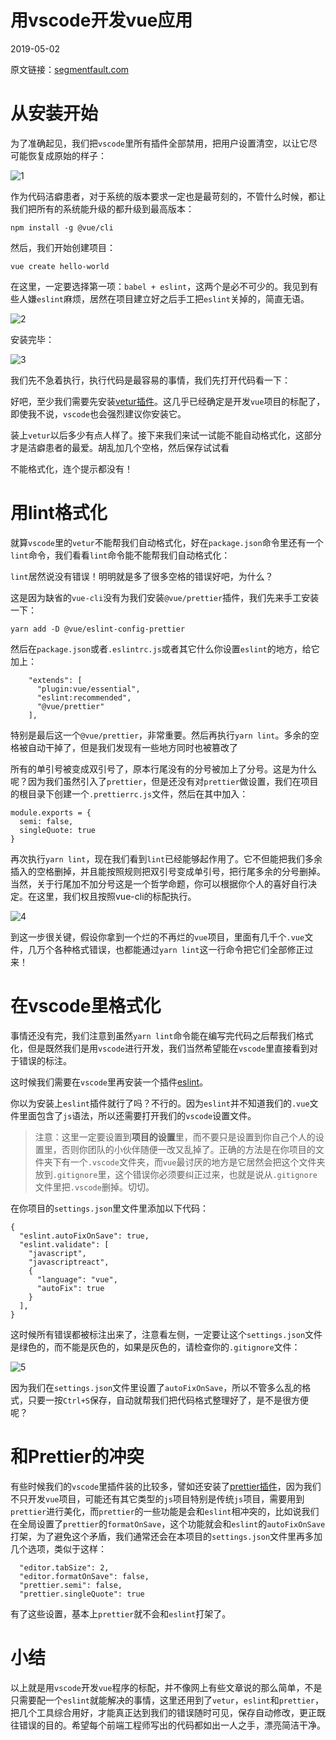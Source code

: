 # 用vscode开发vue应用

2019-05-02

原文链接：[segmentfault.com](https://link.juejin.im/?target=https%3A%2F%2Fsegmentfault.com%2Fa%2F1190000019055976)



# 从安装开始

为了准确起见，我们把`vscode`里所有插件全部禁用，把用户设置清空，以让它尽可能恢复成原始的样子：

![1](/Users/junchengzhu/Projects/MIST/Notes/Tech&Tools/vue-basic/1.png)

作为代码洁癖患者，对于系统的版本要求一定也是最苛刻的，不管什么时候，都让我们把所有的系统能升级的都升级到最高版本：

```
npm install -g @vue/cli
```

然后，我们开始创建项目：

```
vue create hello-world
```

在这里，一定要选择第一项：`babel + eslint`，这两个是必不可少的。我见到有些人嫌`eslint`麻烦，居然在项目建立好之后手工把`eslint`关掉的，简直无语。

![2](/Users/junchengzhu/Projects/MIST/Notes/Tech&Tools/vue-basic/2.png)

安装完毕：

![3](/Users/junchengzhu/Projects/MIST/Notes/Tech&Tools/vue-basic/3.png)

我们先不急着执行，执行代码是最容易的事情，我们先打开代码看一下：

好吧，至少我们需要先安装[vetur插件](https://link.juejin.im/?target=https%3A%2F%2Fmarketplace.visualstudio.com%2Fitems%3FitemName%3Doctref.vetur)。这几乎已经确定是开发`vue`项目的标配了，即使我不说，`vscode`也会强烈建议你安装它。

装上`vetur`以后多少有点人样了。接下来我们来试一试能不能自动格式化，这部分才是洁癖患者的最爱。胡乱加几个空格，然后保存试试看

不能格式化，连个提示都没有！

# 用lint格式化

就算`vscode`里的`vetur`不能帮我们自动格式化，好在`package.json`命令里还有一个`lint`命令，我们看看`lint`命令能不能帮我们自动格式化：

`lint`居然说没有错误！明明就是多了很多空格的错误好吧，为什么？

这是因为缺省的`vue-cli`没有为我们安装`@vue/prettier`插件，我们先来手工安装一下：

```
yarn add -D @vue/eslint-config-prettier
```

然后在`package.json`或者`.eslintrc.js`或者其它什么你设置`eslint`的地方，给它加上：

```
    "extends": [
      "plugin:vue/essential",
      "eslint:recommended",
      "@vue/prettier"
    ],
```

特别是最后这一个`@vue/prettier`，非常重要。然后再执行`yarn lint`。多余的空格被自动干掉了，但是我们发现有一些地方同时也被篡改了

所有的单引号被变成双引号了，原本行尾没有的分号被加上了分号。这是为什么呢？因为我们虽然引入了`prettier`，但是还没有对`prettier`做设置，我们在项目的根目录下创建一个`.prettierrc.js`文件，然后在其中加入：

```
module.exports = {
  semi: false,
  singleQuote: true
}
```

再次执行`yarn lint`，现在我们看到`lint`已经能够起作用了。它不但能把我们多余插入的空格删掉，并且能按照规则把双引号变成单引号，把行尾多余的分号删掉。当然，关于行尾加不加分号这是一个哲学命题，你可以根据你个人的喜好自行决定。在这里，我们权且按照vue-cli的标配执行。

![4](/Users/junchengzhu/Projects/MIST/Notes/Tech&Tools/vue-basic/4.png)

到这一步很关键，假设你拿到一个烂的不再烂的`vue`项目，里面有几千个`.vue`文件，几万个各种格式错误，也都能通过`yarn lint`这一行命令把它们全部修正过来！

# 在vscode里格式化

事情还没有完，我们注意到虽然`yarn lint`命令能在编写完代码之后帮我们格式化，但是既然我们是用`vscode`进行开发，我们当然希望能在`vscode`里直接看到对于错误的标注。

这时候我们需要在`vscode`里再安装一个插件[eslint](https://link.juejin.im/?target=https%3A%2F%2Fmarketplace.visualstudio.com%2Fitems%3FitemName%3Ddbaeumer.vscode-eslint)。

你以为安装上`eslint`插件就行了吗？不行的。因为`eslint`并不知道我们的`.vue`文件里面包含了`js`语法，所以还需要打开我们的`vscode`设置文件。

> 注意：这里一定要设置到**项目的设置**里，而不要只是设置到你自己个人的设置里，否则你团队的小伙伴随便一改又乱掉了。正确的方法是在你项目的文件夹下有一个`.vscode`文件夹，而`vue`最讨厌的地方是它居然会把这个文件夹放到`.gitignore`里，这个错误你必须要纠正过来，也就是说从`.gitignore`文件里把`.vscode`删掉。切切。

在你项目的`settings.json`里文件里添加以下代码：

```
{
  "eslint.autoFixOnSave": true,
  "eslint.validate": [
    "javascript",
    "javascriptreact",
    {
      "language": "vue",
      "autoFix": true
    }
  ],
}
```

这时候所有错误都被标注出来了，注意看左侧，一定要让这个`settings.json`文件是绿色的，而不能是灰色的，如果是灰色的，请检查你的`.gitignore`文件：

![5](/Users/junchengzhu/Projects/MIST/Notes/Tech&Tools/vue-basic/5.png)

因为我们在`settings.json`文件里设置了`autoFixOnSave`，所以不管多么乱的格式，只要一按`Ctrl+S`保存，自动就帮我们把代码格式整理好了，是不是很方便呢？

# 和Prettier的冲突

有些时候我们的`vscode`里插件装的比较多，譬如还安装了[prettier插件](https://link.juejin.im/?target=https%3A%2F%2Fmarketplace.visualstudio.com%2Fitems%3FitemName%3Desbenp.prettier-vscode)，因为我们不只开发`vue`项目，可能还有其它类型的`js`项目特别是传统`js`项目，需要用到`prettier`进行美化，而`prettier`的一些功能是会和`eslint`相冲突的，比如说我们在全局设置了`prettier`的`formatOnSave`，这个功能就会和`eslint`的`autoFixOnSave`打架，为了避免这个矛盾，我们通常还会在本项目的`settings.json`文件里再多加几个选项，类似于这样：

```
  "editor.tabSize": 2,
  "editor.formatOnSave": false,
  "prettier.semi": false,
  "prettier.singleQuote": true
```

有了这些设置，基本上`prettier`就不会和`eslint`打架了。

# 小结

以上就是用`vscode`开发`vue`程序的标配，并不像网上有些文章说的那么简单，不是只需要配一个`eslint`就能解决的事情，这里还用到了`vetur`，`eslint`和`prettier`，把几个工具综合用好，才能真正达到我们的错误随时可见，保存自动修改，更正既往错误的目的。希望每个前端工程师写出的代码都如出一人之手，漂亮简洁干净。